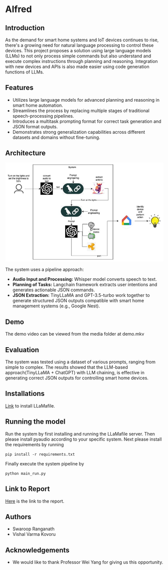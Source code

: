 # Alfred

## Introduction
As the demand for smart home systems and IoT devices continues to rise, there's a growing need for natural language processing to control these devices. This project proposes a solution using large language models (LLMs) to not only process simple commands but also understand and execute complex instructions through planning and reasoning. Integration with new devices and APIs is also made easier using code generation functions of LLMs.

## Features
- Utilizes large language models for advanced planning and reasoning in smart home automation.
- Streamlines the process by replacing multiple stages of traditional speech-processing pipelines.
- Introduces a multitask prompting format for correct task generation and JSON format outputs.
- Demonstrates strong generalization capabilities across different datasets and domains without fine-tuning.

## Architecture
![Architecture](/media/architecture.jpeg)

The system uses a pipeline approach:
- **Audio Input and Processing:** Whisper model converts speech to text.
- **Planning of Tasks:** Langchain framework extracts user intentions and generates actionable JSON commands.
- **JSON Extraction:** TinyLLaMA and GPT-3.5-turbo work together to generate structured JSON outputs compatible with smart home management systems (e.g., Google Nest).

## Demo
The demo video can be viewed from the media folder at demo.mkv
## Evaluation
The system was tested using a dataset of various prompts, ranging from simple to complex.  The results showed that the LLM-based approach(TinyLLaMA + ChatGPT) with LLM chaining, is effective in generating correct JSON outputs for controlling smart home devices.

## Installations
[Link](https://python.langchain.com/v0.1/docs/integrations/llms/llamafile/) to install LLaMafile.

## Running the model
Run the system by first installing and running the LLaMafile server. Then please install pyaudio according to your specific system. Next please install the requirements by running 

```console
pip install -r requirements.txt
```

Finally execute the system pipeline by 

```console
python main_run.py
```

## Link to Report
[Here](https://1drv.ms/b/s!AmvuLtjazyPDgcgl7yuxoWsq_TtY0g?e=Dw8xfL) is the link to the report.

## Authors
- Swaroop Ranganath
- Vishal Varma Kovoru

## Acknowledgements
- We would like to thank Professor Wei Yang for giving us this opportunity.
